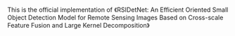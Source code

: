 This is the official implementation of 《RSIDetNet: An Efficient Oriented Small Object Detection Model for Remote Sensing Images Based on Cross-scale Feature Fusion and Large Kernel Decomposition》
